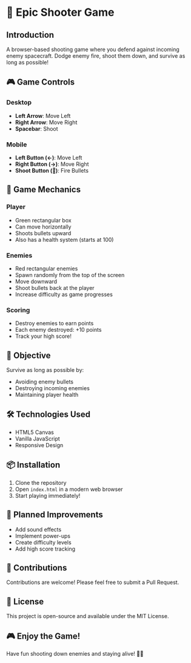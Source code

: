 # 🚀 Epic Shooter Game

## Introduction 
A browser-based shooting game where you defend against incoming enemy spacecraft. Dodge enemy fire, shoot them down, and survive as long as possible!

## 🎮 Game Controls

### Desktop
- **Left Arrow**: Move Left
- **Right Arrow**: Move Right
- **Spacebar**: Shoot

### Mobile
- **Left Button (←)**: Move Left
- **Right Button (→)**: Move Right
- **Shoot Button (🚀)**: Fire Bullets

## 🌟 Game Mechanics

### Player
- Green rectangular box
- Can move horizontally
- Shoots bullets upward
- Also has a health system (starts at 100)

### Enemies
- Red rectangular enemies
- Spawn randomly from the top of the screen
- Move downward
- Shoot bullets back at the player
- Increase difficulty as game progresses

### Scoring
- Destroy enemies to earn points
- Each enemy destroyed: +10 points
- Track your high score!

## 🎯 Objective
Survive as long as possible by:
- Avoiding enemy bullets
- Destroying incoming enemies
- Maintaining player health

## 🛠 Technologies Used
- HTML5 Canvas
- Vanilla JavaScript
- Responsive Design

## 📦 Installation
1. Clone the repository
2. Open `index.html` in a modern web browser
3. Start playing immediately!

## 🚧 Planned Improvements
- Add sound effects
- Implement power-ups
- Create difficulty levels
- Add high score tracking

## 🤝 Contributions
Contributions are welcome! Please feel free to submit a Pull Request.

## 📝 License
This project is open-source and available under the MIT License.

## 🎮 Enjoy the Game!
Have fun shooting down enemies and staying alive! 🚀👾
